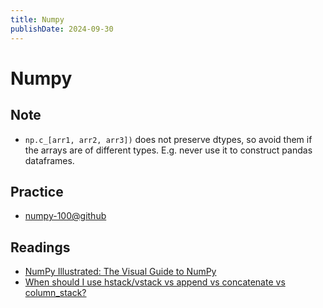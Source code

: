 ```yaml
---
title: Numpy
publishDate: 2024-09-30
---
```


# Numpy

## Note

- `np.c_[arr1, arr2, arr3])` does not preserve dtypes, so avoid them if the arrays are of different types. E.g. never use it to construct pandas dataframes.

## Practice

- [numpy-100@github](https://github.com/rougier/numpy-100)

## Readings

- [NumPy Illustrated: The Visual Guide to NumPy](https://betterprogramming.pub/numpy-illustrated-the-visual-guide-to-numpy-3b1d4976de1d)
- [When should I use hstack/vstack vs append vs concatenate vs column_stack?](https://stackoverflow.com/questions/33356442/when-should-i-use-hstack-vstack-vs-append-vs-concatenate-vs-column-stack)

